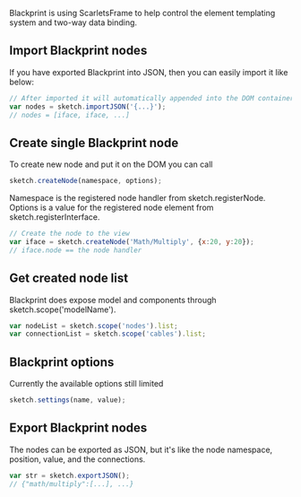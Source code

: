 Blackprint is using ScarletsFrame to help control the element templating system and two-way data binding.

## Import Blackprint nodes
If you have exported Blackprint into JSON, then you can easily import it like below:
```js
// After imported it will automatically appended into the DOM container
var nodes = sketch.importJSON('{...}');
// nodes = [iface, iface, ...]
```

## Create single Blackprint node
To create new node and put it on the DOM you can call
```js
sketch.createNode(namespace, options);
```

Namespace is the registered node handler from sketch.registerNode.
 Options is a value for the registered node element from sketch.registerInterface.

```js
// Create the node to the view
var iface = sketch.createNode('Math/Multiply', {x:20, y:20});
// iface.node == the node handler
```

## Get created node list
Blackprint does expose model and components through sketch.scope('modelName').
```js
var nodeList = sketch.scope('nodes').list;
var connectionList = sketch.scope('cables').list;
```

## Blackprint options
Currently the available options still limited

```js
sketch.settings(name, value);
```

## Export Blackprint nodes
The nodes can be exported as JSON, but it's like the node namespace, position, value, and the connections.
```js
var str = sketch.exportJSON();
// {"math/multiply":[...], ...}
```